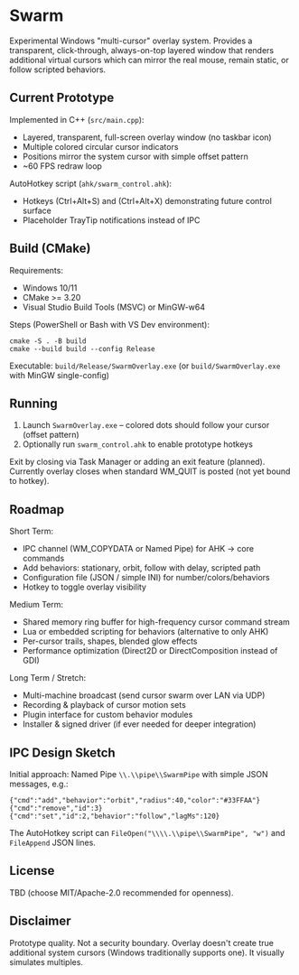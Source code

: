 # Swarm

Experimental Windows "multi-cursor" overlay system. Provides a transparent, click-through, always-on-top layered window that renders additional virtual cursors which can mirror the real mouse, remain static, or follow scripted behaviors.

## Current Prototype
Implemented in C++ (`src/main.cpp`):
- Layered, transparent, full-screen overlay window (no taskbar icon)
- Multiple colored circular cursor indicators
- Positions mirror the system cursor with simple offset pattern
- ~60 FPS redraw loop

AutoHotkey script (`ahk/swarm_control.ahk`):
- Hotkeys (Ctrl+Alt+S) and (Ctrl+Alt+X) demonstrating future control surface
- Placeholder TrayTip notifications instead of IPC

## Build (CMake)
Requirements:
- Windows 10/11
- CMake >= 3.20
- Visual Studio Build Tools (MSVC) or MinGW-w64

Steps (PowerShell or Bash with VS Dev environment):
```
cmake -S . -B build
cmake --build build --config Release
```
Executable: `build/Release/SwarmOverlay.exe` (or `build/SwarmOverlay.exe` with MinGW single-config)

## Running
1. Launch `SwarmOverlay.exe` – colored dots should follow your cursor (offset pattern)
2. Optionally run `swarm_control.ahk` to enable prototype hotkeys

Exit by closing via Task Manager or adding an exit feature (planned). Currently overlay closes when standard WM_QUIT is posted (not yet bound to hotkey).

## Roadmap
Short Term:
- IPC channel (WM_COPYDATA or Named Pipe) for AHK -> core commands
- Add behaviors: stationary, orbit, follow with delay, scripted path
- Configuration file (JSON / simple INI) for number/colors/behaviors
- Hotkey to toggle overlay visibility

Medium Term:
- Shared memory ring buffer for high-frequency cursor command stream
- Lua or embedded scripting for behaviors (alternative to only AHK)
- Per-cursor trails, shapes, blended glow effects
- Performance optimization (Direct2D or DirectComposition instead of GDI)

Long Term / Stretch:
- Multi-machine broadcast (send cursor swarm over LAN via UDP)
- Recording & playback of cursor motion sets
- Plugin interface for custom behavior modules
- Installer & signed driver (if ever needed for deeper integration)

## IPC Design Sketch
Initial approach: Named Pipe `\\.\\pipe\\SwarmPipe` with simple JSON messages, e.g.:
```
{"cmd":"add","behavior":"orbit","radius":40,"color":"#33FFAA"}
{"cmd":"remove","id":3}
{"cmd":"set","id":2,"behavior":"follow","lagMs":120}
```
The AutoHotkey script can `FileOpen("\\\\.\\pipe\\SwarmPipe", "w")` and `FileAppend` JSON lines.

## License
TBD (choose MIT/Apache-2.0 recommended for openness).

## Disclaimer
Prototype quality. Not a security boundary. Overlay doesn't create true additional system cursors (Windows traditionally supports one). It visually simulates multiples.

